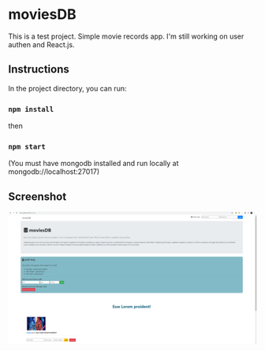 # moviesDB

This is a test project. Simple movie records app. 
I'm still working on user authen and React.js.



## Instructions
In the project directory, you can run:
### `npm install`
then
### `npm start`
(You must have mongodb installed and run locally at mongodb://localhost:27017)

## Screenshot
![Image](attachments/screenshot1.png)

